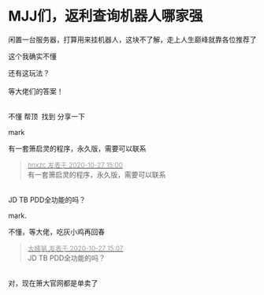 # MJJ们，返利查询机器人哪家强


闲置一台服务器，打算用来挂机器人，这块不了解，走上人生巅峰就靠各位推荐了

这个我确实不懂

还有这玩法？<br />
<br />
等大佬们的答案！<br />
<br />
<img src="static/image/smiley/default/lol.gif" smilieid="12" border="0" alt="" /><img src="static/image/smiley/default/lol.gif" smilieid="12" border="0" alt="" /><img src="static/image/smiley/default/lol.gif" smilieid="12" border="0" alt="" />

不懂 帮顶&nbsp;&nbsp;找到 分享一下

mark

有一套箫启灵的程序，永久版，需要可以联系

<div class="quote"><blockquote><font size="2"><a href="https://www.hostloc.com/forum.php?mod=redirect&amp;goto=findpost&amp;pid=9359335&amp;ptid=758971" target="_blank"><font color="#999999">hnxzc 发表于 2020-10-27 15:00</font></a></font><br />
有一套箫启灵的程序，永久版，需要可以联系</blockquote></div><br />
JD TB PDD全功能的吗？<img id="aimg_v3JuZ" onclick="zoom(this, this.src, 0, 0, 0)" class="zoom" src="https://cdn.jsdelivr.net/gh/hishis/forum-master/public/images/patch.gif" onmouseover="img_onmouseoverfunc(this)" onload="thumbImg(this)" border="0" alt="" />

mark. 

不懂，等大佬，吃灰小鸡再回春

<div class="quote"><blockquote><font size="2"><a href="https://www.hostloc.com/forum.php?mod=redirect&amp;goto=findpost&amp;pid=9359376&amp;ptid=758971" target="_blank"><font color="#999999">大姨舅 发表于 2020-10-27 15:07</font></a></font><br />
JD TB PDD全功能的吗？</blockquote></div><br />
对，现在箫大官网都是单卖了

